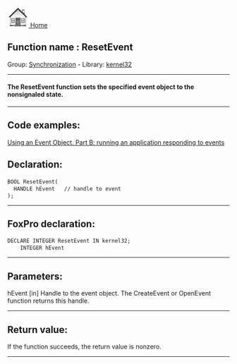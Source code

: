 [<img src="../../images/home.png"> Home ](https://github.com/VFPX/Win32API)  

## Function name : ResetEvent
Group: [Synchronization](../../functions_group.md#Synchronization)  -  Library: [kernel32](../../libraries.md#kernel32)  
***  


#### The ResetEvent function sets the specified event object to the nonsignaled state.
***  


## Code examples:
[Using an Event Object. Part B: running an application responding to events](../../samples/sample_149.md)  

## Declaration:
```foxpro  
BOOL ResetEvent(
  HANDLE hEvent   // handle to event
);  
```  
***  


## FoxPro declaration:
```foxpro  
DECLARE INTEGER ResetEvent IN kernel32;
	INTEGER hEvent  
```  
***  


## Parameters:
hEvent 
[in] Handle to the event object. The CreateEvent or OpenEvent function returns this handle.  
***  


## Return value:
If the function succeeds, the return value is nonzero.  
***  


